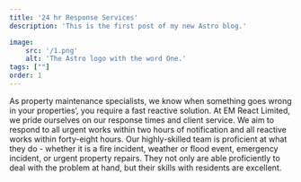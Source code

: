 ```yaml
---
title: '24 hr Response Services'
description: 'This is the first post of my new Astro blog.'

image:
    src: '/1.png' 
    alt: 'The Astro logo with the word One.'
tags: [""]
order: 1
---
```

As property maintenance specialists, we know when something goes wrong in your properties’, you require a fast reactive solution. At EM React Limited, we pride ourselves on our response times and client service. We aim to respond to all urgent works within two hours of notification and all reactive works within forty-eight hours. Our highly-skilled team is proficient at what they do - whether it is a fire incident, weather or flood event, emergency incident, or urgent property repairs. They not only are able proficiently to deal with the problem at hand, but their skills with residents are excellent.

